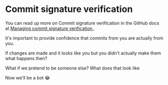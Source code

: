 # Commit signature verification

You can read up more on Commit signature verification in the GitHub docs at [Managing commit signature verification
](https://docs.github.com/en/authentication/managing-commit-signature-verification).

It's important to provide confidence that commits from you are actually from you.

If changes are made and it looks like you but you didn't actually make them what happens then?

What if we pretend to be someone else? What does that look like

Now we'll be a bot 😂